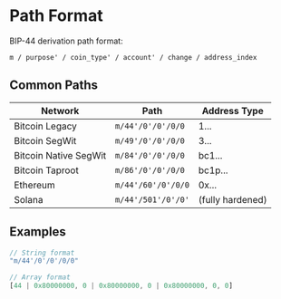 # Path Format

BIP-44 derivation path format:

```
m / purpose' / coin_type' / account' / change / address_index
```

## Common Paths

| Network | Path | Address Type |
|---------|------|--------------|
| Bitcoin Legacy | `m/44'/0'/0'/0/0` | 1... |
| Bitcoin SegWit | `m/49'/0'/0'/0/0` | 3... |
| Bitcoin Native SegWit | `m/84'/0'/0'/0/0` | bc1... |
| Bitcoin Taproot | `m/86'/0'/0'/0/0` | bc1p... |
| Ethereum | `m/44'/60'/0'/0/0` | 0x... |
| Solana | `m/44'/501'/0'/0'` | (fully hardened) |

## Examples


```typescript
// String format
"m/44'/0'/0'/0/0"

// Array format
[44 | 0x80000000, 0 | 0x80000000, 0 | 0x80000000, 0, 0]
```
